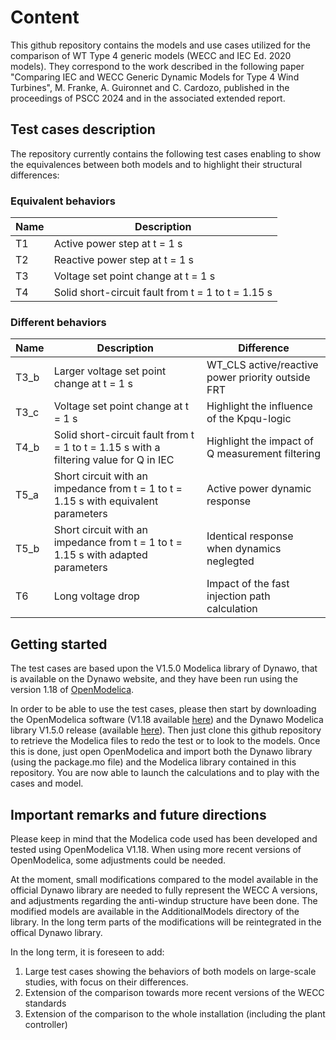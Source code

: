 # Content
This github repository contains the models and use cases utilized for the comparison of WT Type 4 generic models (WECC and IEC Ed. 2020 models).
They correspond to the work described in the following paper "Comparing IEC and WECC Generic Dynamic Models for Type 4 Wind Turbines", M. Franke, A. Guironnet and C. Cardozo, published in the proceedings of PSCC 2024 and in the associated extended report.

## Test cases description

The repository currently contains the following test cases enabling to show the equivalences between both models and to highlight their structural differences:

### Equivalent behaviors

| Name | Description |
| ---- | ------------|
| T1 | Active power step at t = 1 s |
| T2 | Reactive power step at t = 1 s|
| T3 | Voltage set point change at t = 1 s|
| T4 | Solid short-circuit fault from t = 1 to t = 1.15 s |

### Different behaviors

| Name | Description | Difference |
| ---- | ------------| ----------- |
| T3_b | Larger voltage set point change at t = 1 s | WT_CLS active/reactive power priority outside FRT |
| T3_c | Voltage set point change at t = 1 s| Highlight the influence of the Kpqu-logic |
| T4_b | Solid short-circuit fault from t = 1 to t = 1.15 s with a filtering value for Q in IEC| Highlight the impact of Q measurement filtering |
| T5_a | Short circuit with an impedance from t = 1 to t = 1.15 s with equivalent parameters | Active power dynamic response |
| T5_b | Short circuit with an impedance from t = 1 to t = 1.15 s with adapted parameters | Identical response when dynamics neglegted|
| T6 | Long voltage drop | Impact of the fast injection path calculation |

## Getting started

The test cases are based upon the V1.5.0 Modelica library of Dynawo, that is available on the Dynawo website, and they have been run using the version 1.18 of [OpenModelica](https://openmodelica.org/).

In order to be able to use the test cases, please then start by downloading the OpenModelica software (V1.18 available [here](https://build.openmodelica.org/omc/builds/windows/releases/1.18/final/64bit/)) and the Dynawo Modelica library V1.5.0 release (available [here](https://github.com/dynawo/dynawo/releases/download/v1.5.0/Dynawo_Modelica_Library_v1.5.0.zip)). Then just clone this github repository to retrieve the Modelica files to redo the test or to look to the models.
Once this is done, just open OpenModelica and import both the Dynawo library (using the package.mo file) and the Modelica library contained in this repository. You are now able to launch the calculations and to play with the cases and model.

## Important remarks and future directions

Please keep in mind that the Modelica code used has been developed and tested using OpenModelica V1.18.
When using more recent versions of OpenModelica, some adjustments could be needed.

At the moment, small modifications compared to the model available in the official Dynawo library are needed to fully represent the WECC A versions, and adjustments regarding the anti-windup structure have been done. The modified models are available in the AdditionalModels directory of the library. In the long term parts of the modifications will be reintegrated in the offical Dynawo library.

In the long term, it is foreseen to add:

1. Large test cases showing the behaviors of both models on large-scale studies, with focus on their differences.
1. Extension of the comparison towards more recent versions of the WECC standards
1. Extension of the comparison to the whole installation (including the plant controller)

